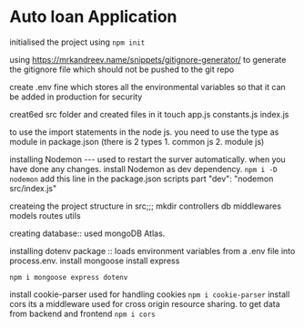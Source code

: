 # Auto loan Application

initialised the project using 
```npm init```

using https://mrkandreev.name/snippets/gitignore-generator/ to generate the gitignore file which should not be pushed to the git repo

create .env fine which stores all the environmental variables so that it can be added in production for security

creat6ed src folder and created files in it touch app.js constants.js index.js

to use the import statements in the node js. you need to use the type as module in package.json
(there is 2 types 1. common js    2. module js)

installing Nodemon --- used to restart the surver automatically. when you have done any changes.
install Nodemon as dev dependency.
```npm i -D nodemon```
add this line in the package.json scripts part
"dev": "nodemon src/index.js"

createing the project structure in src;;; mkdir controllers db middlewares models routes utils

creating database:: used mongoDB Atlas.

installing dotenv package :: loads environment variables from a .env file into process.env.
install mongoose
install express

```npm i mongoose express dotenv```

install cookie-parser 
used for handling cookies
```npm i cookie-parser```
install cors 
its a middleware used for cross origin resource sharing. to get data from backend and frontend
```npm i cors```